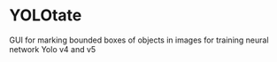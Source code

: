 # YOLOtate
GUI for marking bounded boxes of objects in images for training neural network Yolo v4 and v5
